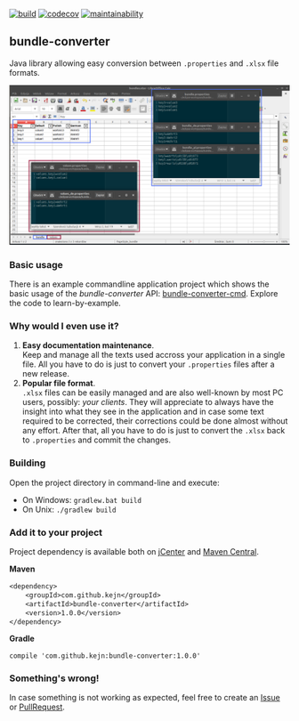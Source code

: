 [![build](https://travis-ci.org/kejn/bundle-converter.svg?branch=master)](https://travis-ci.org/kejn/bundle-converter)  [![codecov](https://codecov.io/gh/kejn/bundle-converter/branch/master/graph/badge.svg)](https://codecov.io/gh/kejn/bundle-converter) [![maintainability](https://api.codeclimate.com/v1/badges/e98cf222ee4e301b88be/maintainability)](https://codeclimate.com/github/kejn/bundle-converter/maintainability)

## bundle-converter

Java library allowing easy conversion between `.properties` and `.xlsx` file formats.

![screen](https://raw.githubusercontent.com/kejn/bundle-converter/master/img/screen.png)

### Basic usage

There is an example commandline application  project which shows the basic usage of the *bundle-converter* API: [bundle-converter-cmd](https://github.com/kejn/bundle-converter-cmd). Explore the code to learn-by-example.

### Why would I even use it?

1. **Easy documentation maintenance**.  
Keep and manage all the texts used accross your application in a single file. All you have to do is just to convert your `.properties` files after a new release.
1. **Popular file format**.  
`.xlsx` files can be easily managed and are also well-known by most PC users, possibly: _your clients_. They will appreciate to always have the insight into what they see in the application and in case some text required to be corrected, their corrections could be done almost without any effort. After that, all you have to do is just to convert the `.xlsx` back to `.properties` and commit the changes.

### Building

Open the project directory in command-line and execute:

- On Windows: `gradlew.bat build`
- On Unix: `./gradlew build`

### Add it to your project

Project dependency is available both on [jCenter](https://bintray.com/kejn/maven2/bundle-converter) and [Maven Central](https://mvnrepository.com/artifact/com.github.kejn/bundle-converter).

**Maven**

    <dependency>
        <groupId>com.github.kejn</groupId>
        <artifactId>bundle-converter</artifactId>
        <version>1.0.0</version>
    </dependency>


**Gradle**

    compile 'com.github.kejn:bundle-converter:1.0.0'

### Something's wrong!

In case something is not working as expected, feel free to create an [Issue](https://github.com/kejn/bundle-converter/issues) or [PullRequest](https://github.com/kejn/bundle-converter/pulls).
